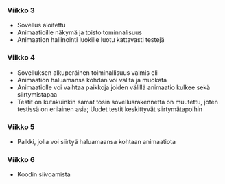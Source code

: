 ### Viikko 3
- Sovellus aloitettu
- Animaatioille näkymä ja toisto tominnalisuus
- Animaation hallinointi luokille luotu kattavasti testejä

### Viikko 4
- Sovelluksen alkuperäinen toiminallisuus valmis eli
- Animaation haluamansa kohdan voi valita ja muokata
- Animaatiolle voi vaihtaa paikkoja joiden välillä animaatio kulkee sekä siirtymistapaa
- Testit on kutakuinkin samat tosin sovellusrakennetta on muutettu, joten testissä on erilainen asia; Uudet testit keskittyvät siirtymätapoihin

### Viikko 5
- Palkki, jolla voi siirtyä haluamaansa kohtaan animaatiota

### Viikko 6
- Koodin siivoamista
